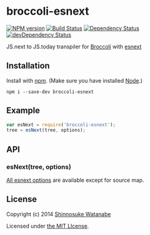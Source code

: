 # broccoli-esnext

[![NPM version](https://badge.fury.io/js/broccoli-esnext.svg)](http://badge.fury.io/js/broccoli-esnext)
[![Build Status](https://travis-ci.org/shinnn/broccoli-esnext.svg?branch=master)](https://travis-ci.org/shinnn/broccoli-esnext)
[![Dependency Status](https://david-dm.org/shinnn/broccoli-esnext.svg)](https://david-dm.org/shinnn/broccoli-esnext)
[![devDependency Status](https://david-dm.org/shinnn/broccoli-esnext/dev-status.svg)](https://david-dm.org/shinnn/broccoli-esnext#info=devDependencies)

JS.next to JS.today transpiler for [Broccoli](https://github.com/joliss/broccoli) with [esnext](https://github.com/square/esnext)

## Installation

Install with [npm](https://www.npmjs.org/). (Make sure you have installed [Node](http://nodejs.org/).)

```
npm i --save-dev broccoli-esnext
```

## Example

```javascript
var esNext = require('broccoli-esnext');
tree = esNext(tree, options);
```

## API

### esNext(tree, options)

[All esnext options](https://github.com/square/esnext/blob/master/lib/index.js#L63-L96) are available except for source map.

## License

Copyright (c) 2014 [Shinnosuke Watanabe](https://github.com/shinnn)

Licensed under [the MIT LIcense](./LICENSE).
